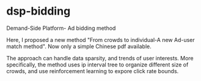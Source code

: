 # dsp-bidding
Demand-Side Platform- Ad bidding method

Here, I proposed a new method "From crowds to individual-A new Ad-user match method". Now only a simple Chinese pdf available.

The approach can handle data sparsity, and trends of user interests. More specifically, the method uses ip interval tree to organize different size of crowds, and use reinforcement learning to expore click rate bounds.
